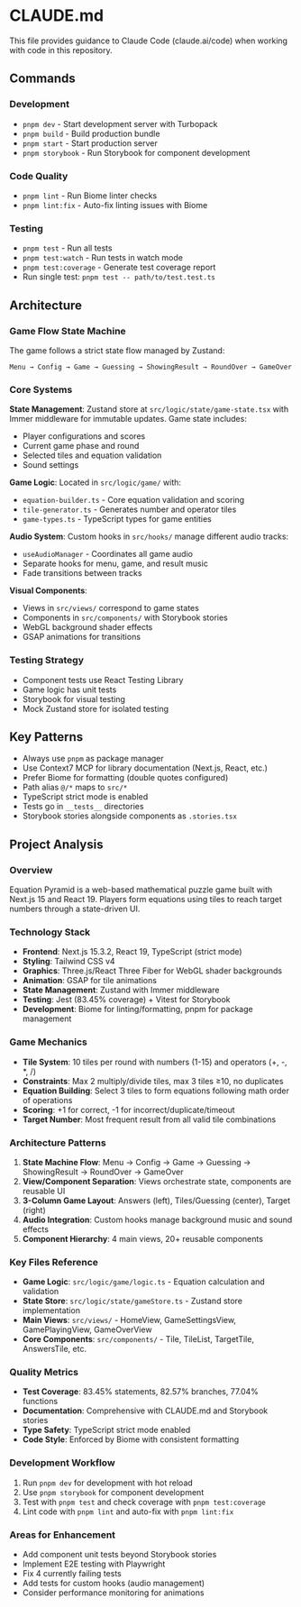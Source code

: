 # CLAUDE.md

This file provides guidance to Claude Code (claude.ai/code) when working with code in this repository.

## Commands

### Development
- `pnpm dev` - Start development server with Turbopack
- `pnpm build` - Build production bundle
- `pnpm start` - Start production server
- `pnpm storybook` - Run Storybook for component development

### Code Quality
- `pnpm lint` - Run Biome linter checks
- `pnpm lint:fix` - Auto-fix linting issues with Biome

### Testing
- `pnpm test` - Run all tests
- `pnpm test:watch` - Run tests in watch mode
- `pnpm test:coverage` - Generate test coverage report
- Run single test: `pnpm test -- path/to/test.test.ts`

## Architecture

### Game Flow State Machine
The game follows a strict state flow managed by Zustand:
```
Menu → Config → Game → Guessing → ShowingResult → RoundOver → GameOver
```

### Core Systems

**State Management**: Zustand store at `src/logic/state/game-state.tsx` with Immer middleware for immutable updates. Game state includes:
- Player configurations and scores
- Current game phase and round
- Selected tiles and equation validation
- Sound settings

**Game Logic**: Located in `src/logic/game/` with:
- `equation-builder.ts` - Core equation validation and scoring
- `tile-generator.ts` - Generates number and operator tiles
- `game-types.ts` - TypeScript types for game entities

**Audio System**: Custom hooks in `src/hooks/` manage different audio tracks:
- `useAudioManager` - Coordinates all game audio
- Separate hooks for menu, game, and result music
- Fade transitions between tracks

**Visual Components**: 
- Views in `src/views/` correspond to game states
- Components in `src/components/` with Storybook stories
- WebGL background shader effects
- GSAP animations for transitions

### Testing Strategy
- Component tests use React Testing Library
- Game logic has unit tests
- Storybook for visual testing
- Mock Zustand store for isolated testing

## Key Patterns

- Always use `pnpm` as package manager
- Use Context7 MCP for library documentation (Next.js, React, etc.)
- Prefer Biome for formatting (double quotes configured)
- Path alias `@/*` maps to `src/*`
- TypeScript strict mode is enabled
- Tests go in `__tests__` directories
- Storybook stories alongside components as `.stories.tsx`

## Project Analysis

### Overview
Equation Pyramid is a web-based mathematical puzzle game built with Next.js 15 and React 19. Players form equations using tiles to reach target numbers through a state-driven UI.

### Technology Stack
- **Frontend**: Next.js 15.3.2, React 19, TypeScript (strict mode)
- **Styling**: Tailwind CSS v4
- **Graphics**: Three.js/React Three Fiber for WebGL shader backgrounds
- **Animation**: GSAP for tile animations
- **State Management**: Zustand with Immer middleware
- **Testing**: Jest (83.45% coverage) + Vitest for Storybook
- **Development**: Biome for linting/formatting, pnpm for package management

### Game Mechanics
- **Tile System**: 10 tiles per round with numbers (1-15) and operators (+, -, *, /)
- **Constraints**: Max 2 multiply/divide tiles, max 3 tiles ≥10, no duplicates
- **Equation Building**: Select 3 tiles to form equations following math order of operations
- **Scoring**: +1 for correct, -1 for incorrect/duplicate/timeout
- **Target Number**: Most frequent result from all valid tile combinations

### Architecture Patterns
1. **State Machine Flow**: Menu → Config → Game → Guessing → ShowingResult → RoundOver → GameOver
2. **View/Component Separation**: Views orchestrate state, components are reusable UI
3. **3-Column Game Layout**: Answers (left), Tiles/Guessing (center), Target (right)
4. **Audio Integration**: Custom hooks manage background music and sound effects
5. **Component Hierarchy**: 4 main views, 20+ reusable components

### Key Files Reference
- **Game Logic**: `src/logic/game/logic.ts` - Equation calculation and validation
- **State Store**: `src/logic/state/gameStore.ts` - Zustand store implementation
- **Main Views**: `src/views/` - HomeView, GameSettingsView, GamePlayingView, GameOverView
- **Core Components**: `src/components/` - Tile, TileList, TargetTile, AnswersTile, etc.

### Quality Metrics
- **Test Coverage**: 83.45% statements, 82.57% branches, 77.04% functions
- **Documentation**: Comprehensive with CLAUDE.md and Storybook stories
- **Type Safety**: TypeScript strict mode enabled
- **Code Style**: Enforced by Biome with consistent formatting

### Development Workflow
1. Run `pnpm dev` for development with hot reload
2. Use `pnpm storybook` for component development
3. Test with `pnpm test` and check coverage with `pnpm test:coverage`
4. Lint code with `pnpm lint` and auto-fix with `pnpm lint:fix`

### Areas for Enhancement
- Add component unit tests beyond Storybook stories
- Implement E2E testing with Playwright
- Fix 4 currently failing tests
- Add tests for custom hooks (audio management)
- Consider performance monitoring for animations